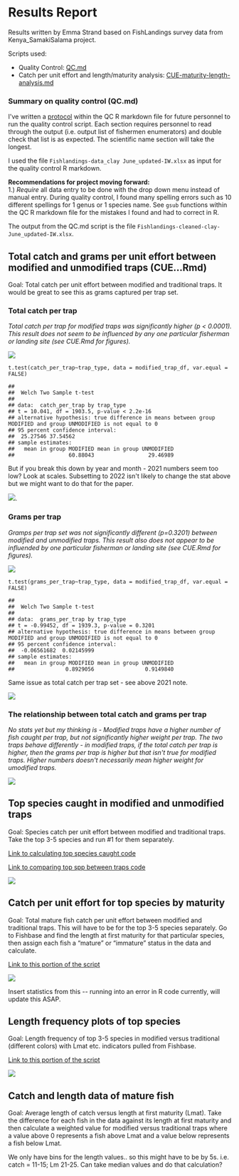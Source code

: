 # Results Report

Results written by Emma Strand based on FishLandings survey data from Kenya_SamakiSalama project.

Scripts used:  
- Quality Control: [QC.md](https://github.com/emmastrand/Kenya_SamakiSalama/blob/main/FishLandings/scripts/QC.md)    
- Catch per unit effort and length/maturity analysis: [CUE-maturity-length-analysis.md](https://github.com/emmastrand/Kenya_SamakiSalama/blob/main/FishLandings/scripts/CUE-maturity-length-analysis.md)  

### Summary on quality control (QC.md)

I've written a [protocol](https://github.com/emmastrand/Kenya_SamakiSalama/blob/main/FishLandings/scripts/QC.md#-protocol-to-run-this-with-a-future-xlsx-file) within the QC R markdown file for future personnel to run the quality control script. Each section requires personnel to read through the output (i.e. output list of fishermen enumerators) and double check that list is as expected. The scientific name section will take the longest.

I used the file `Fishlandings-data_clay June_updated-IW.xlsx` as input for the quality control R markdown.

**Recommendations for project moving forward:**    
1.) *Require* all data entry to be done with the drop down menu instead of manual entry. During quality control, I found many spelling errors such as 10 different spellings for 1 genus or 1 species name. See `gsub` functions within the QC R markdown file for the mistakes I found and had to correct in R.  

The output from the QC.md script is the file `Fishlandings-cleaned-clay-June_updated-IW.xlsx`.

## Total catch and grams per unit effort between modified and unmodified traps (CUE...Rmd)

Goal: Total catch per unit effort between modified and traditional traps. It would be great to see this as grams captured per trap set.

### Total catch per trap

*Total catch per trap for modified traps was significantly higher (p < 0.0001). This result does not seem to be influenced by any one particular fisherman or landing site (see CUE.Rmd for figures).*

![](https://github.com/emmastrand/Kenya_SamakiSalama/raw/main/FishLandings/scripts/CUE-maturity-length-analysis_files/figure-gfm/unnamed-chunk-4-1.png)

```
t.test(catch_per_trap~trap_type, data = modified_trap_df, var.equal = FALSE)

##
##  Welch Two Sample t-test
##
## data:  catch_per_trap by trap_type
## t = 10.041, df = 1903.5, p-value < 2.2e-16
## alternative hypothesis: true difference in means between group MODIFIED and group UNMODIFIED is not equal to 0
## 95 percent confidence interval:
##  25.27546 37.54562
## sample estimates:
##   mean in group MODIFIED mean in group UNMODIFIED
##                 60.88043                 29.46989
```

But if you break this down by year and month - 2021 numbers seem too low? Look at scales. Subsetting to 2022 isn't likely to change the stat above but we might want to do that for the paper.

![](https://github.com/emmastrand/Kenya_SamakiSalama/raw/main/FishLandings/scripts/CUE-maturity-length-analysis_files/figure-gfm/unnamed-chunk-4-4.png).

### Grams per trap

*Gramps per trap set was not significantly different (p=0.3201) between modified and unmodified traps. This result also does not appear to be influended by one particular fisherman or landing site (see CUE.Rmd for figures).*

![](https://github.com/emmastrand/Kenya_SamakiSalama/raw/main/FishLandings/scripts/CUE-maturity-length-analysis_files/figure-gfm/unnamed-chunk-5-1.png)

```
t.test(grams_per_trap~trap_type, data = modified_trap_df, var.equal = FALSE)

##
##  Welch Two Sample t-test
##
## data:  grams_per_trap by trap_type
## t = -0.99452, df = 1939.3, p-value = 0.3201
## alternative hypothesis: true difference in means between group MODIFIED and group UNMODIFIED is not equal to 0
## 95 percent confidence interval:
##  -0.06561682  0.02145999
## sample estimates:
##   mean in group MODIFIED mean in group UNMODIFIED
##                0.8929056                0.9149840
```

Same issue as total catch per trap set - see above 2021 note.

![](https://github.com/emmastrand/Kenya_SamakiSalama/raw/main/FishLandings/scripts/CUE-maturity-length-analysis_files/figure-gfm/unnamed-chunk-5-4.png)

### The relationship between total catch and grams per trap

*No stats yet but my thinking is - Modified traps have a higher number of fish caught per trap, but not significantly higher weight per trap. The two traps behave differently - in modified traps, if the total catch per trap is higher, then the grams per trap is higher but that isn't true for modified traps. Higher numbers doesn't necessarily mean higher weight for umodified traps.*

![](https://github.com/emmastrand/Kenya_SamakiSalama/raw/main/FishLandings/scripts/CUE-maturity-length-analysis_files/figure-gfm/unnamed-chunk-6-1.png)

## Top species caught in modified and unmodified traps

Goal: Species catch per unit effort between modified and traditional traps. Take the top 3-5 species and run #1 for them separately.

[Link to calculating top species caught code](https://github.com/emmastrand/Kenya_SamakiSalama/blob/main/FishLandings/scripts/CUE-maturity-length-analysis.md#-calculate-top-species-caught)

[Link to comparing top spp between traps code](https://github.com/emmastrand/Kenya_SamakiSalama/blob/main/FishLandings/scripts/CUE-maturity-length-analysis.md#-top-species-stats-per-trap)

![](https://github.com/emmastrand/Kenya_SamakiSalama/raw/main/FishLandings/scripts/CUE-maturity-length-analysis_files/figure-gfm/unnamed-chunk-13-1.png)

## Catch per unit effort for top species by maturity

Goal: Total mature fish catch per unit effort between modified and traditional traps. This will have to be for the top 3-5 species separately. Go to Fishbase and find the length at first maturity for that particular species, then assign each fish a “mature” or “immature” status in the data and calculate.

[Link to this portion of the script](https://github.com/emmastrand/Kenya_SamakiSalama/blob/main/FishLandings/scripts/CUE-maturity-length-analysis.md#-catch-per-unit-effort-for-top-species-by-maturity)

![](https://github.com/emmastrand/Kenya_SamakiSalama/raw/main/FishLandings/scripts/CUE-maturity-length-analysis_files/figure-gfm/unnamed-chunk-16-2.png)

Insert statistics from this -- running into an error in R code currently, will update this ASAP.

## Length frequency plots of top species

Goal: Length frequency of top 3-5 species in modified versus traditional (different colors) with Lmat etc. indicators pulled from Fishbase.

[Link to this portion of the script](https://github.com/emmastrand/Kenya_SamakiSalama/blob/main/FishLandings/scripts/CUE-maturity-length-analysis.md#-length-frequency-plots-of-top-species)

![](https://github.com/emmastrand/Kenya_SamakiSalama/raw/main/FishLandings/scripts/CUE-maturity-length-analysis_files/figure-gfm/unnamed-chunk-18-1.png)

## Catch and length data of mature fish

Goal: Average length of catch versus length at first maturity (Lmat). Take the difference for each fish in the data against its length at first maturity and then calculate a weighted value for modified versus traditional traps where a value above 0 represents a fish above Lmat and a value below represents a fish below Lmat.

We only have bins for the length values.. so this might have to be by 5s. i.e. catch = 11-15; Lm 21-25. Can take median values and do that calculation?
